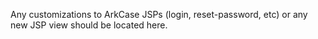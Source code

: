 Any customizations to ArkCase JSPs (login, reset-password, etc) or any new JSP view should be located here.